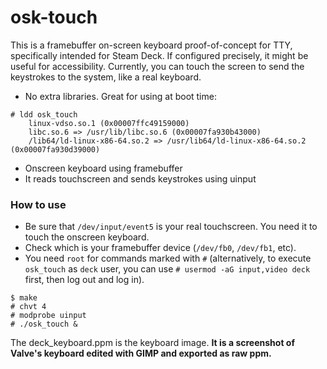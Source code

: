 # osk-touch

This is a framebuffer on-screen keyboard proof-of-concept for TTY, specifically intended for Steam Deck. If configured precisely, it might be useful for accessibility. Currently, you can touch the screen to send the keystrokes to the system, like a real keyboard.

 - No extra libraries. Great for using at boot time:
```
# ldd osk_touch
	linux-vdso.so.1 (0x00007ffc49159000)
	libc.so.6 => /usr/lib/libc.so.6 (0x00007fa930b43000)
	/lib64/ld-linux-x86-64.so.2 => /usr/lib64/ld-linux-x86-64.so.2 (0x00007fa930d39000)
```
 - Onscreen keyboard using framebuffer
 - It reads touchscreen and sends keystrokes using uinput

### How to use

- Be sure that `/dev/input/event5` is your real touchscreen. You need it to touch the onscreen keyboard.
- Check which is your framebuffer device (`/dev/fb0`, `/dev/fb1`, etc).
- You need `root` for commands marked with `#` (alternatively, to execute `osk_touch` as `deck` user, you can use `# usermod -aG input,video deck` first, then log out and log in).

```
$ make
# chvt 4
# modprobe uinput
# ./osk_touch &
```

The deck_keyboard.ppm is the keyboard image. **It is a screenshot of Valve's keyboard edited with GIMP and exported as raw ppm.**
